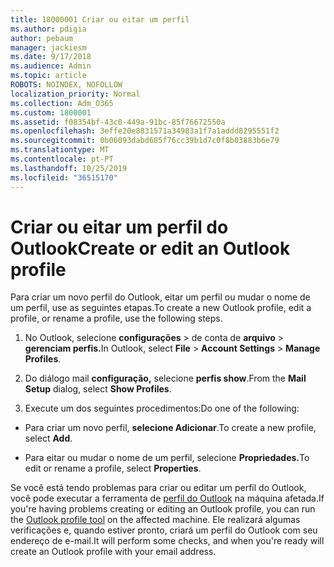 ```yaml
---
title: 18000001 Criar ou eitar um perfil
ms.author: pdigia
author: pebaum
manager: jackiesm
ms.date: 9/17/2018
ms.audience: Admin
ms.topic: article
ROBOTS: NOINDEX, NOFOLLOW
localization_priority: Normal
ms.collection: Adm_O365
ms.custom: 1800001
ms.assetid: f08354bf-43c0-449a-91bc-85f76672550a
ms.openlocfilehash: 3effe20e8831571a34983a1f7a1addd8295551f2
ms.sourcegitcommit: 0b06093dabd685f76cc39b1d7c0f8b03883b6e79
ms.translationtype: MT
ms.contentlocale: pt-PT
ms.lasthandoff: 10/25/2019
ms.locfileid: "36515170"
---
```

# <a name="create-or-edit-an-outlook-profile"></a><span data-ttu-id="6e527-102">Criar ou eitar um perfil do Outlook</span><span class="sxs-lookup"><span data-stu-id="6e527-102">Create or edit an Outlook profile</span></span>

<span data-ttu-id="6e527-103">Para criar um novo perfil do Outlook, eitar um perfil ou mudar o nome de um perfil, use as seguintes etapas.</span><span class="sxs-lookup"><span data-stu-id="6e527-103">To create a new Outlook profile, edit a profile, or rename a profile, use the following steps.</span></span>
  
1. <span data-ttu-id="6e527-104">No Outlook, selecione **configurações** \> de conta de **arquivo** \> **gerenciam perfis.**</span><span class="sxs-lookup"><span data-stu-id="6e527-104">In Outlook, select **File** \> **Account Settings** \> **Manage Profiles**.</span></span>
    
2. <span data-ttu-id="6e527-105">Do diálogo mail **configuração,** selecione **perfis show**.</span><span class="sxs-lookup"><span data-stu-id="6e527-105">From the **Mail Setup** dialog, select **Show Profiles**.</span></span>
    
3. <span data-ttu-id="6e527-106">Execute um dos seguintes procedimentos:</span><span class="sxs-lookup"><span data-stu-id="6e527-106">Do one of the following:</span></span>
    
  - <span data-ttu-id="6e527-107">Para criar um novo perfil, **selecione Adicionar**.</span><span class="sxs-lookup"><span data-stu-id="6e527-107">To create a new profile, select **Add**.</span></span>
    
  - <span data-ttu-id="6e527-108">Para eitar ou mudar o nome de um perfil, selecione **Propriedades.**</span><span class="sxs-lookup"><span data-stu-id="6e527-108">To edit or rename a profile, select **Properties**.</span></span>
    
<span data-ttu-id="6e527-109">Se você está tendo problemas para criar ou editar um perfil do Outlook, você pode executar a ferramenta de [perfil do Outlook](https://aka.ms/SaRA-OutlookSetupProfile) na máquina afetada.</span><span class="sxs-lookup"><span data-stu-id="6e527-109">If you're having problems creating or editing an Outlook profile, you can run the [Outlook profile tool](https://aka.ms/SaRA-OutlookSetupProfile) on the affected machine.</span></span> <span data-ttu-id="6e527-110">Ele realizará algumas verificações e, quando estiver pronto, criará um perfil do Outlook com seu endereço de e-mail.</span><span class="sxs-lookup"><span data-stu-id="6e527-110">It will perform some checks, and when you're ready will create an Outlook profile with your email address.</span></span> 
  

